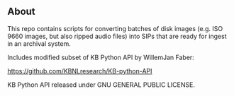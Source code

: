 
## About

This repo contains scripts for converting batches of disk images (e.g. ISO 9660 images, but also ripped audio files) into SIPs that are ready for ingest in an archival system.

Includes modified subset of KB Python API by WillemJan Faber:

<https://github.com/KBNLresearch/KB-python-API>

KB Python API released under GNU GENERAL PUBLIC LICENSE.
